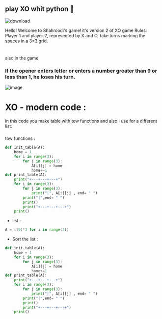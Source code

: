 ## play XO whit python 📼
![download](https://github.com/mohammad-hasan-shahroodi/Play-XO/assets/140893151/f6635c83-9afe-476c-b16a-6515d2fdb628)


Hello! Welcome to Shahroodi's game!
it's version 2 of XO game
Rules: Player 1 and player 2, represented by X and O, take turns marking the spaces in a 3*3 grid. 
#
also in the game 
### If the opener enters letter or enters a number greater than 9 or less than 1, he loses his turn.

![image](https://github.com/mohammad-hasan-shahroodi/Play-XO/assets/140893151/91dd9e92-2e38-4506-9b67-dff4d4cc5f90)

# XO - modern code :
in this code you make table with tow functions and also I use for a different list:
###
tow functions : 
```python
def init_table(A):
    home = 1
    for i in range(3):
        for j in range(3):
            A[i][j] = home
            home+=1
def print_table(A):
    print("+---+---+---+")
    for i in range(3):
        for j in range(3):
            print("|", A[i][j] , end= " ")
        print("|",end= " ")
        print()
        print("+---+---+---+")
    print()
```
- list :
```python
A = [[0]*3 for i in range(3)]
```
- Sort the list :
```python
def init_table(A):
    home = 1
    for i in range(3):
        for j in range(3):
            A[i][j] = home
            home+=1
def print_table(A):
    print("+---+---+---+")
    for i in range(3):
        for j in range(3):
            print("|", A[i][j] , end= " ")
        print("|",end= " ")
        print()
        print("+---+---+---+")
    print()
```
